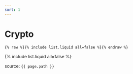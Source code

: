 ```yaml
---
sort: 1
---
```


# Crypto

```
{% raw %}{% include list.liquid all=false %}{% endraw %}
```

{% include list.liquid all=false %}

source: `{{ page.path }}`
